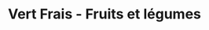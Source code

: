 ---
title: "Vert Frais - Fruits et légumes"
url: /eysines/vert-frais-fruits-et-legumes/
shop: Gemüse & Obst
---